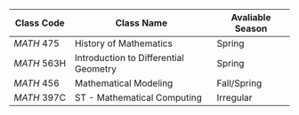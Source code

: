 

| Class Code  | Class Name                            | Avaliable Season |
| ----------- | ------------------------------------- | ---------------- |
| _MATH_ 475  | History of Mathematics                | Spring           |
| _MATH_ 563H | Introduction to Differential Geometry | Spring           |
| _MATH_ 456  | Mathematical Modeling                 | Fall/Spring      |
| _MATH_ 397C | ST - Mathematical Computing           | Irregular        |
